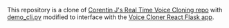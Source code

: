 This repository is a clone of [Corentin J's Real Time Voice Cloning repo](https://github.com/CorentinJ/Real-Time-Voice-Cloning) with [demo_cli.py](https://github.com/a-k-coder/ak-Real-Time-Voice-Cloning/demo_cli.py) modified to interface with the [Voice Cloner React Flask app](https://github.com/a-k-coder/Voice-Cloner-React-Flask-App). 

